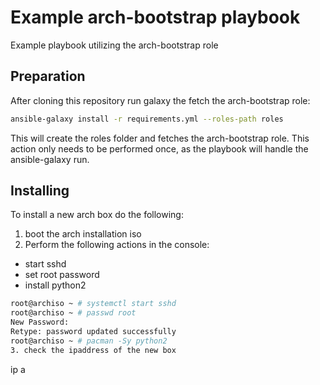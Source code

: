 Example arch-bootstrap playbook
=========

Example playbook utilizing the arch-bootstrap role 

Preparation
------------
After cloning this repository run galaxy the fetch the arch-bootstrap role:
```bash
ansible-galaxy install -r requirements.yml --roles-path roles
```

This will create the roles folder and fetches the arch-bootstrap role.
This action only needs to be performed once, as the playbook will handle the ansible-galaxy run.

Installing
------------
To install a new arch box do the following:
1.  boot the arch installation iso
2.  Perform the following actions in the console:
- start sshd
- set root password
- install python2
```bash
root@archiso ~ # systemctl start sshd
root@archiso ~ # passwd root
New Password: 
Retype: password updated successfully
root@archiso ~ # pacman -Sy python2
3. check the ipaddress of the new box
```
ip a
